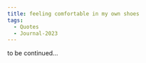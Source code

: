 ```yaml
---
title: feeling comfortable in my own shoes
tags:
  - Quotes
  - Journal-2023
---
```


to be continued...


